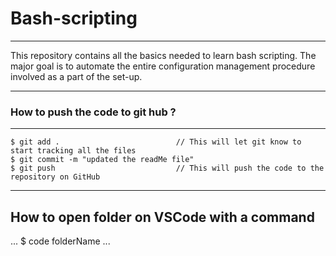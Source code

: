 # Bash-scripting

***
This repository contains all the basics needed to learn bash scripting. The major goal is to automate the entire configuration management procedure involved as a part of the set-up.
***

### How to push the code to git hub ?

***
    $ git add .                          // This will let git know to start tracking all the files
    $ git commit -m "updated the readMe file"
    $ git push                           // This will push the code to the repository on GitHub
***

## How to open folder on VSCode with a command

...
    $ code folderName
...
